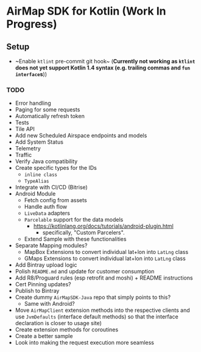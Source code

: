 # AirMap SDK for Kotlin **(Work In Progress)**

## Setup
- ~Enable `ktlint` pre-commit git hook~ (**Currently not working as `ktlint` does not yet support Kotlin 1.4 syntax (e.g. trailing commas and `fun interface`s**))

### TODO
- Error handling
- Paging for some requests
- Automatically refresh token
- Tests
- Tile API
- Add new Scheduled Airspace endpoints and models
- Add System Status
- Telemetry
- Traffic
- Verify Java compatibility
- Create specific types for the IDs
  - `inline class`
  - `TypeAlias`
- Integrate with CI/CD (Bitrise)
- Android Module
  - Fetch config from assets
  - Handle auth flow
  - `LiveData` adapters
  - `Parcelable` support for the data models
    - https://kotlinlang.org/docs/tutorials/android-plugin.html
      - specifically, "Custom Parcelers".
  - Extend Sample with these functionalities
- Separate Mapping modules?
  - MapBox Extensions to convert individual lat+lon into `LatLng` class
  - GMaps Extensions to convert individual lat+lon into `LatLng` class
- Add Bintray upload logic
- Polish `README.md` and update for customer consumption
- Add R8/Proguard rules (esp retrofit and moshi) + README instructions
- Cert Pinning updates?
- Publish to Bintray
- Create dummy `AirMapSDK-Java` repo that simply points to this?
  - Same with Android?
- Move `AirMapClient` extension methods into the respective clients and use `JvmDefaults` (interface default methods) so that the interface declaration is closer to usage site)
- Create extension methods for coroutines
- Create a better sample
- Look into making the request execution more seamless
